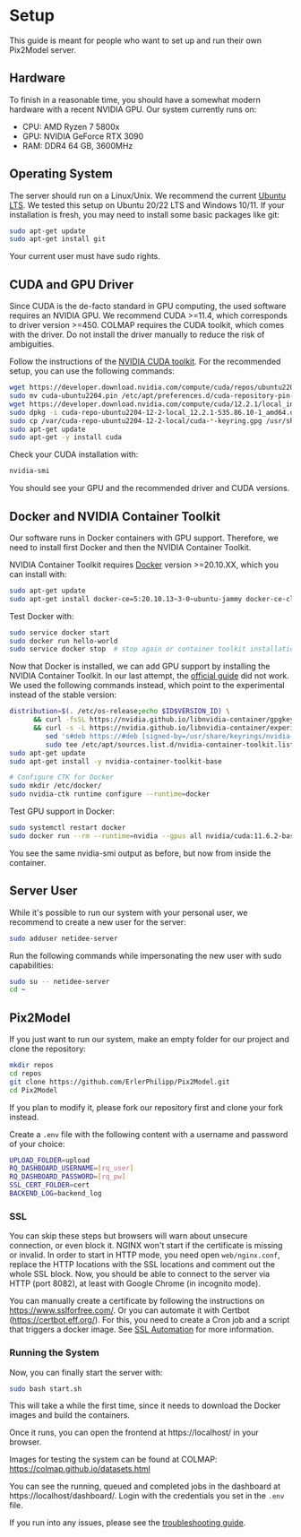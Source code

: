 # Setup

This guide is meant for people who want to set up and run their own Pix2Model server.


## Hardware

To finish in a reasonable time, you should have a somewhat modern hardware with a recent NVIDIA GPU.
Our system currently runs on:
- CPU: AMD Ryzen 7 5800x
- GPU: NVIDIA GeForce RTX 3090
- RAM: DDR4 64 GB, 3600MHz


## Operating System

The server should run on a Linux/Unix. We recommend the current [Ubuntu LTS](https://ubuntu.com/).
We tested this setup on Ubuntu 20/22 LTS and Windows 10/11.
If your installation is fresh, you may need to install some basic packages like git:
```bash
sudo apt-get update
sudo apt-get install git
```

Your current user must have sudo rights.


## CUDA and GPU Driver

Since CUDA is the de-facto standard in GPU computing, the used software requires an NVIDIA GPU.
We recommend CUDA >=11.4, which corresponds to driver version >=450. 
COLMAP requires the CUDA toolkit, which comes with the driver. 
Do not install the driver manually to reduce the risk of ambiguities.

Follow the instructions of the [NVIDIA CUDA toolkit](https://developer.nvidia.com/cuda-downloads).
For the recommended setup, you can use the following commands:
```bash
wget https://developer.download.nvidia.com/compute/cuda/repos/ubuntu2204/x86_64/cuda-ubuntu2204.pin
sudo mv cuda-ubuntu2204.pin /etc/apt/preferences.d/cuda-repository-pin-600
wget https://developer.download.nvidia.com/compute/cuda/12.2.1/local_installers/cuda-repo-ubuntu2204-12-2-local_12.2.1-535.86.10-1_amd64.deb
sudo dpkg -i cuda-repo-ubuntu2204-12-2-local_12.2.1-535.86.10-1_amd64.deb
sudo cp /var/cuda-repo-ubuntu2204-12-2-local/cuda-*-keyring.gpg /usr/share/keyrings/
sudo apt-get update
sudo apt-get -y install cuda
```

Check your CUDA installation with:
```bash
nvidia-smi
```
You should see your GPU and the recommended driver and CUDA versions.


## Docker and NVIDIA Container Toolkit

Our software runs in Docker containers with GPU support. 
Therefore, we need to install first Docker and then the NVIDIA Container Toolkit.

NVIDIA Container Toolkit requires [Docker](https://docs.docker.com/engine/install/ubuntu/#install-using-the-repository) 
version >=20.10.XX, which you can install with:
```bash
sudo apt-get update
sudo apt-get install docker-ce=5:20.10.13~3-0~ubuntu-jammy docker-ce-cli=5:20.10.13~3-0~ubuntu-jammy containerd.io docker-buildx-plugin docker-compose-plugin
```

Test Docker with:
```bash
sudo service docker start
sudo docker run hello-world
sudo service docker stop  # stop again or container toolkit installation will fail
```

Now that Docker is installed, we can add GPU support by installing the NVIDIA Container Toolkit. 
In our last attempt, the 
[official guide](https://docs.nvidia.com/datacenter/cloud-native/container-toolkit/install-guide.html) did not work. 
We used the following commands instead, which point to the experimental instead of the stable version:
```bash
distribution=$(. /etc/os-release;echo $ID$VERSION_ID) \
      && curl -fsSL https://nvidia.github.io/libnvidia-container/gpgkey | sudo gpg --dearmor -o /usr/share/keyrings/nvidia-container-toolkit-keyring.gpg \
      && curl -s -L https://nvidia.github.io/libnvidia-container/experimental/$distribution/libnvidia-container.list | \
         sed 's#deb https://#deb [signed-by=/usr/share/keyrings/nvidia-container-toolkit-keyring.gpg] https://#g' | \
         sudo tee /etc/apt/sources.list.d/nvidia-container-toolkit.list
sudo apt-get update
sudo apt-get install -y nvidia-container-toolkit-base

# Configure CTK for Docker
sudo mkdir /etc/docker/
sudo nvidia-ctk runtime configure --runtime=docker
```

Test GPU support in Docker:
```bash
sudo systemctl restart docker
sudo docker run --rm --runtime=nvidia --gpus all nvidia/cuda:11.6.2-base-ubuntu20.04 nvidia-smi
```
You see the same nvidia-smi output as before, but now from inside the container.


## Server User

While it's possible to run our system with your personal user, we recommend to create a new user for the server:
```bash
sudo adduser netidee-server
```

Run the following commands while impersonating the new user with sudo capabilities:
```bash 
sudo su -- netidee-server
cd ~
```


## Pix2Model

If you just want to run our system, make an empty folder for our project and clone the repository:
```bash
mkdir repos
cd repos
git clone https://github.com/ErlerPhilipp/Pix2Model.git
cd Pix2Model
```
If you plan to modify it, please fork our repository first and clone your fork instead.

Create a `.env` file with the following content with a username and password of your choice:
```bash
UPLOAD_FOLDER=upload
RQ_DASHBOARD_USERNAME=[rq_user]
RQ_DASHBOARD_PASSWORD=[rq_pw]
SSL_CERT_FOLDER=cert
BACKEND_LOG=backend_log
```


### SSL

You can skip these steps but browsers will warn about unsecure connection, or even block it.
NGINX won't start if the certificate is missing or invalid. In order to start in HTTP mode, 
you need open `web/nginx.conf`, replace the HTTP locations with the SSL locations and comment out the whole SSL block.
Now, you should be able to connect to the server via HTTP (port 8082), at least with Google Chrome (in incognito mode). 

You can manually create a certificate by following the instructions on https://www.sslforfree.com/. 
Or you can automate it with Certbot (https://certbot.eff.org/). For this, you need to create a Cron job and a script that triggers a docker image. See [SSL Automation](setup_ssl.md) for more information.


### Running the System

Now, you can finally start the server with:
```bash
sudo bash start.sh
```
This will take a while the first time, since it needs to download the Docker images and build the containers.

Once it runs, you can open the frontend at https://localhost/ in your browser.

Images for testing the system can be found at COLMAP: https://colmap.github.io/datasets.html

You can see the running, queued and completed jobs in the dashboard at https://localhost/dashboard/. 
Login with the credentials you set in the `.env` file.

If you run into any issues, please see the [troubleshooting guide](troubleshooting.md).

